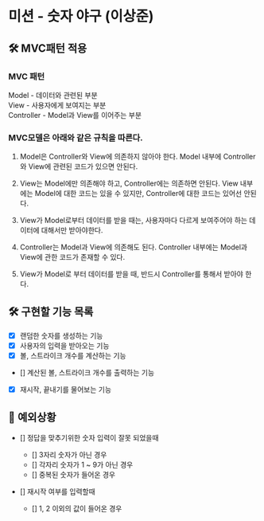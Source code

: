 # 미션 - 숫자 야구 (이상준)

## 🛠️ MVC패턴 적용

### MVC 패턴
Model - 데이터와 관련된 부분<br>
View - 사용자에게 보여지는 부분<br>
Controller - Model과 View를 이어주는 부분

### MVC모델은 아래와 같은 규칙을 따른다.

1. Model은 Controller와 View에 의존하지 않아야 한다.
   Model 내부에 Controller와 View에 관련된 코드가 있으면 안된다.

2. View는 Model에만 의존해야 하고, Controller에는 의존하면 안된다.
   View 내부에는 Model에 대한 코드는 있을 수 있지만, Controller에 대한 코드는 있어선 안된다.

3. View가 Model로부터 데이터를 받을 때는, 사용자마다 다르게 보여주어야 하는 데이터에 대해서만 받아야한다.

4. Controller는 Model과 View에 의존해도 된다.
   Controller 내부에는 Model과 View에 관한 코드가 존재할 수 있다.

5. View가 Model로 부터 데이터를 받을 때, 반드시 Controller를 통해서 받아야 한다.

## 🛠️ 구현할 기능 목록
- [x] 랜덤한 숫자를 생성하는 기능
- [x] 사용자의 입력을 받아오는 기능
- [x] 볼, 스트라이크 개수를 계산하는 기능
- [] 계산된 볼, 스트라이크 개수를 출력하는 기능
- [x] 재시작, 끝내기를 물어보는 기능

## 🚫 예외상황
- [] 정답을 맞추기위한 숫자 입력이 잘못 되었을때
  - [] 3자리 숫자가 아닌 경우
  - [] 각자리 숫자가 1 ~ 9가 아닌 경우
  - [] 중복된 숫자가 들어온 경우

- [] 재시작 여부를 입력할때
  - [] 1, 2 이외의 값이 들어온 경우
